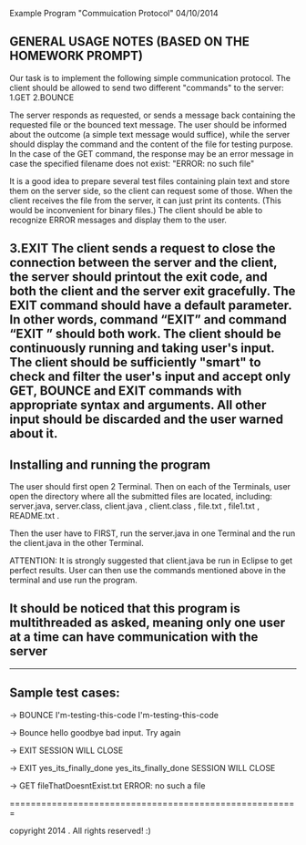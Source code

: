 Example Program "Commuication Protocol"  04/10/2014

GENERAL USAGE NOTES (BASED ON THE HOMEWORK PROMPT)
------------------------------------------------------
Our task is to implement the following simple communication protocol. The client should be allowed to
send two different "commands" to the server:
1.GET <filename>
2.BOUNCE <text-to-bounce>

The server responds as requested, or sends a message back containing the requested file or the bounced
text message. The user should be informed about the outcome (a simple text message would suffice), while
the server should display the command and the content of the file for testing purpose. In the case of the
GET command, the response may be an error message in case the specified filename does not exist:
"ERROR: no such file"

It is a good idea to prepare several test files containing plain text and store them on the server side, so the
client can request some of those. When the client receives the file from the server, it can just print its
contents. (This would be inconvenient for binary files.) The client should be able to recognize ERROR messages and display them to the user.

3.EXIT <exit code>
The client sends a request to close the connection between the server and the client, the server should printout the exit code, and both the client and the server exit gracefully. The EXIT command should have a default parameter. In other words, command “EXIT” and command “EXIT <exit code>” should both work. The client should be continuously running and taking user's input. The client should be sufficiently "smart" to check and filter the user's input and accept only GET, BOUNCE and EXIT commands with appropriate syntax and arguments. All other input should be discarded and the user warned about it. 
-----------------------------------------------------------




Installing and running the program
------------------------------------------------------------

The user should first open 2 Terminal. Then on each of the Terminals, user open the directory where all the submitted files are located, including: server.java, server.class, client.java , client.class , file.txt , file1.txt , README.txt .

Then the user have to FIRST, run the server.java in one Terminal and the run the client.java in the other Terminal. 

ATTENTION: It is strongly suggested that client.java be run in Eclipse to get perfect results. User can then use the commands mentioned above in the terminal and use run the program. 

It should be noticed that this program is multithreaded as asked, meaning only one user at a time can have communication with the server
------------------------------------------------------------

------------------------------------------------------------



Sample test cases:
------------------------------------------------------------
-> BOUNCE I'm-testing-this-code
I'm-testing-this-code

-> Bounce hello goodbye
bad input. Try again

-> EXIT
SESSION WILL CLOSE

-> EXIT yes_its_finally_done
yes_its_finally_done
SESSION WILL CLOSE

-> GET fileThatDoesntExist.txt
ERROR: no such a file

=======================================================

copyright 2014 . All rights reserved! :)


